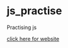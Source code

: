 # js_practise

Practising js

[click here for website](https://aayushkunwar.github.io/js_practise/)
